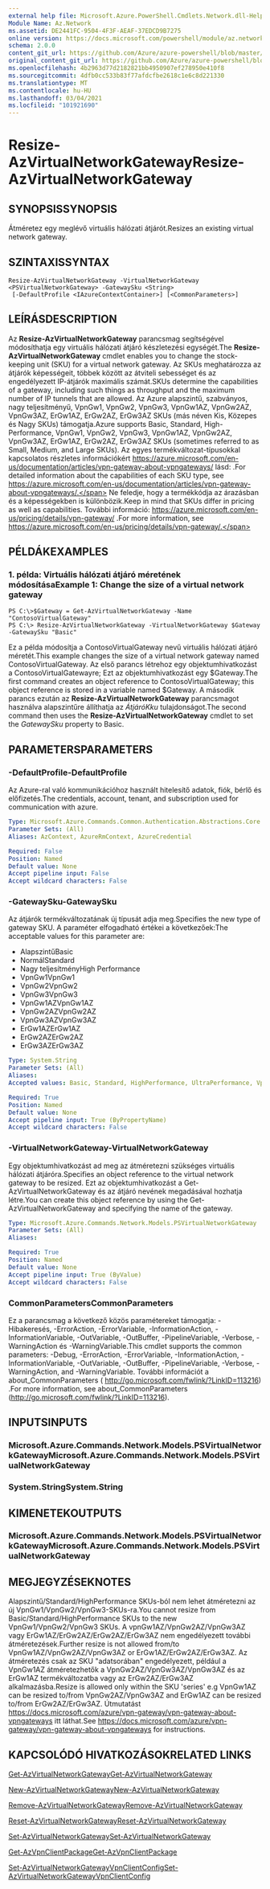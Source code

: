 ```yaml
---
external help file: Microsoft.Azure.PowerShell.Cmdlets.Network.dll-Help.xml
Module Name: Az.Network
ms.assetid: DE2441FC-9504-4F3F-AEAF-37EDCD9B7275
online version: https://docs.microsoft.com/powershell/module/az.network/resize-azvirtualnetworkgateway
schema: 2.0.0
content_git_url: https://github.com/Azure/azure-powershell/blob/master/src/Network/Network/help/Resize-AzVirtualNetworkGateway.md
original_content_git_url: https://github.com/Azure/azure-powershell/blob/master/src/Network/Network/help/Resize-AzVirtualNetworkGateway.md
ms.openlocfilehash: 4b2963d77d2182821bb4950907ef278950e410f8
ms.sourcegitcommit: 4dfb0cc533b83f77afdcfbe2618c1e6c8d221330
ms.translationtype: MT
ms.contentlocale: hu-HU
ms.lasthandoff: 03/04/2021
ms.locfileid: "101921690"
---
```

# <span data-ttu-id="c95a1-101">Resize-AzVirtualNetworkGateway</span><span class="sxs-lookup"><span data-stu-id="c95a1-101">Resize-AzVirtualNetworkGateway</span></span>

## <span data-ttu-id="c95a1-102">SYNOPSIS</span><span class="sxs-lookup"><span data-stu-id="c95a1-102">SYNOPSIS</span></span>
<span data-ttu-id="c95a1-103">Átméretez egy meglévő virtuális hálózati átjárót.</span><span class="sxs-lookup"><span data-stu-id="c95a1-103">Resizes an existing virtual network gateway.</span></span>

## <span data-ttu-id="c95a1-104">SZINTAXIS</span><span class="sxs-lookup"><span data-stu-id="c95a1-104">SYNTAX</span></span>

```
Resize-AzVirtualNetworkGateway -VirtualNetworkGateway <PSVirtualNetworkGateway> -GatewaySku <String>
 [-DefaultProfile <IAzureContextContainer>] [<CommonParameters>]
```

## <span data-ttu-id="c95a1-105">LEÍRÁS</span><span class="sxs-lookup"><span data-stu-id="c95a1-105">DESCRIPTION</span></span>
<span data-ttu-id="c95a1-106">Az **Resize-AzVirtualNetworkGateway** parancsmag segítségével módosíthatja egy virtuális hálózati átjáró készletezési egységét.</span><span class="sxs-lookup"><span data-stu-id="c95a1-106">The **Resize-AzVirtualNetworkGateway** cmdlet enables you to change the stock-keeping unit (SKU) for a virtual network gateway.</span></span>
<span data-ttu-id="c95a1-107">Az SKUs meghatározza az átjárók képességeit, többek között az átviteli sebességet és az engedélyezett IP-átjárók maximális számát.</span><span class="sxs-lookup"><span data-stu-id="c95a1-107">SKUs determine the capabilities of a gateway, including such things as throughput and the maximum number of IP tunnels that are allowed.</span></span>
<span data-ttu-id="c95a1-108">Az Azure alapszintű, szabványos, nagy teljesítményű, VpnGw1, VpnGw2, VpnGw3, VpnGw1AZ, VpnGw2AZ, VpnGw3AZ, ErGw1AZ, ErGw2AZ, ErGw3AZ SKUs (más néven Kis, Közepes és Nagy SKUs) támogatja.</span><span class="sxs-lookup"><span data-stu-id="c95a1-108">Azure supports Basic, Standard, High-Performance, VpnGw1, VpnGw2, VpnGw3, VpnGw1AZ, VpnGw2AZ, VpnGw3AZ, ErGw1AZ, ErGw2AZ, ErGw3AZ SKUs (sometimes referred to as Small, Medium, and Large SKUs).</span></span>
<span data-ttu-id="c95a1-109">Az egyes termékváltozat-típusokkal kapcsolatos részletes információkért https://azure.microsoft.com/en-us/documentation/articles/vpn-gateway-about-vpngateways/ lásd: .</span><span class="sxs-lookup"><span data-stu-id="c95a1-109">For detailed information about the capabilities of each SKU type, see https://azure.microsoft.com/en-us/documentation/articles/vpn-gateway-about-vpngateways/.</span></span>
<span data-ttu-id="c95a1-110">Ne feledje, hogy a termékkódja az árazásban és a képességekben is különbözik.</span><span class="sxs-lookup"><span data-stu-id="c95a1-110">Keep in mind that SKUs differ in pricing as well as capabilities.</span></span>
<span data-ttu-id="c95a1-111">További információ: https://azure.microsoft.com/en-us/pricing/details/vpn-gateway/ .</span><span class="sxs-lookup"><span data-stu-id="c95a1-111">For more information, see https://azure.microsoft.com/en-us/pricing/details/vpn-gateway/.</span></span>

## <span data-ttu-id="c95a1-112">PÉLDÁK</span><span class="sxs-lookup"><span data-stu-id="c95a1-112">EXAMPLES</span></span>

### <span data-ttu-id="c95a1-113">1. példa: Virtuális hálózati átjáró méretének módosítása</span><span class="sxs-lookup"><span data-stu-id="c95a1-113">Example 1: Change the size of a virtual network gateway</span></span>
```
PS C:\>$Gateway = Get-AzVirtualNetworkGateway -Name "ContosoVirtualGateway"
PS C:\> Resize-AzVirtualNetworkGateway -VirtualNetworkGateway $Gateway -GatewaySku "Basic"
```

<span data-ttu-id="c95a1-114">Ez a példa módosítja a ContosoVirtualGateway nevű virtuális hálózati átjáró méretét.</span><span class="sxs-lookup"><span data-stu-id="c95a1-114">This example changes the size of a virtual network gateway named ContosoVirtualGateway.</span></span>
<span data-ttu-id="c95a1-115">Az első parancs létrehoz egy objektumhivatkozást a ContosoVirtualGatewayre; Ezt az objektumhivatkozást egy $Gateway.</span><span class="sxs-lookup"><span data-stu-id="c95a1-115">The first command creates an object reference to ContosoVirtualGateway; this object reference is stored in a variable named $Gateway.</span></span>
<span data-ttu-id="c95a1-116">A második parancs ezután az **Resize-AzVirtualNetworkGateway** parancsmagot használva alapszintűre állíthatja az *ÁtjáróKku* tulajdonságot.</span><span class="sxs-lookup"><span data-stu-id="c95a1-116">The second command then uses the **Resize-AzVirtualNetworkGateway** cmdlet to set the *GatewaySku* property to Basic.</span></span>

## <span data-ttu-id="c95a1-117">PARAMETERS</span><span class="sxs-lookup"><span data-stu-id="c95a1-117">PARAMETERS</span></span>

### <span data-ttu-id="c95a1-118">-DefaultProfile</span><span class="sxs-lookup"><span data-stu-id="c95a1-118">-DefaultProfile</span></span>
<span data-ttu-id="c95a1-119">Az Azure-ral való kommunikációhoz használt hitelesítő adatok, fiók, bérlő és előfizetés.</span><span class="sxs-lookup"><span data-stu-id="c95a1-119">The credentials, account, tenant, and subscription used for communication with azure.</span></span>

```yaml
Type: Microsoft.Azure.Commands.Common.Authentication.Abstractions.Core.IAzureContextContainer
Parameter Sets: (All)
Aliases: AzContext, AzureRmContext, AzureCredential

Required: False
Position: Named
Default value: None
Accept pipeline input: False
Accept wildcard characters: False
```

### <span data-ttu-id="c95a1-120">-GatewaySku</span><span class="sxs-lookup"><span data-stu-id="c95a1-120">-GatewaySku</span></span>
<span data-ttu-id="c95a1-121">Az átjárók termékváltozatának új típusát adja meg.</span><span class="sxs-lookup"><span data-stu-id="c95a1-121">Specifies the new type of gateway SKU.</span></span>
<span data-ttu-id="c95a1-122">A paraméter elfogadható értékei a következőek:</span><span class="sxs-lookup"><span data-stu-id="c95a1-122">The acceptable values for this parameter are:</span></span>
- <span data-ttu-id="c95a1-123">Alapszintű</span><span class="sxs-lookup"><span data-stu-id="c95a1-123">Basic</span></span>
- <span data-ttu-id="c95a1-124">Normál</span><span class="sxs-lookup"><span data-stu-id="c95a1-124">Standard</span></span>
- <span data-ttu-id="c95a1-125">Nagy teljesítmény</span><span class="sxs-lookup"><span data-stu-id="c95a1-125">High Performance</span></span>
- <span data-ttu-id="c95a1-126">VpnGw1</span><span class="sxs-lookup"><span data-stu-id="c95a1-126">VpnGw1</span></span>
- <span data-ttu-id="c95a1-127">VpnGw2</span><span class="sxs-lookup"><span data-stu-id="c95a1-127">VpnGw2</span></span>
- <span data-ttu-id="c95a1-128">VpnGw3</span><span class="sxs-lookup"><span data-stu-id="c95a1-128">VpnGw3</span></span>
- <span data-ttu-id="c95a1-129">VpnGw1AZ</span><span class="sxs-lookup"><span data-stu-id="c95a1-129">VpnGw1AZ</span></span> 
- <span data-ttu-id="c95a1-130">VpnGw2AZ</span><span class="sxs-lookup"><span data-stu-id="c95a1-130">VpnGw2AZ</span></span> 
- <span data-ttu-id="c95a1-131">VpnGw3AZ</span><span class="sxs-lookup"><span data-stu-id="c95a1-131">VpnGw3AZ</span></span> 
- <span data-ttu-id="c95a1-132">ErGw1AZ</span><span class="sxs-lookup"><span data-stu-id="c95a1-132">ErGw1AZ</span></span> 
- <span data-ttu-id="c95a1-133">ErGw2AZ</span><span class="sxs-lookup"><span data-stu-id="c95a1-133">ErGw2AZ</span></span> 
- <span data-ttu-id="c95a1-134">ErGw3AZ</span><span class="sxs-lookup"><span data-stu-id="c95a1-134">ErGw3AZ</span></span> 

```yaml
Type: System.String
Parameter Sets: (All)
Aliases:
Accepted values: Basic, Standard, HighPerformance, UltraPerformance, VpnGw1, VpnGw2, VpnGw3, VpnGw1AZ, VpnGw2AZ, VpnGw3AZ, ErGw1AZ, ErGw2AZ, ErGw3AZ

Required: True
Position: Named
Default value: None
Accept pipeline input: True (ByPropertyName)
Accept wildcard characters: False
```

### <span data-ttu-id="c95a1-135">-VirtualNetworkGateway</span><span class="sxs-lookup"><span data-stu-id="c95a1-135">-VirtualNetworkGateway</span></span>
<span data-ttu-id="c95a1-136">Egy objektumhivatkozást ad meg az átméretezni szükséges virtuális hálózati átjáróra.</span><span class="sxs-lookup"><span data-stu-id="c95a1-136">Specifies an object reference to the virtual network gateway to be resized.</span></span>
<span data-ttu-id="c95a1-137">Ezt az objektumhivatkozást a Get-AzVirtualNetworkGateway és az átjáró nevének megadásával hozhatja létre.</span><span class="sxs-lookup"><span data-stu-id="c95a1-137">You can create this object reference by using the Get-AzVirtualNetworkGateway and specifying the name of the gateway.</span></span>

```yaml
Type: Microsoft.Azure.Commands.Network.Models.PSVirtualNetworkGateway
Parameter Sets: (All)
Aliases:

Required: True
Position: Named
Default value: None
Accept pipeline input: True (ByValue)
Accept wildcard characters: False
```

### <span data-ttu-id="c95a1-138">CommonParameters</span><span class="sxs-lookup"><span data-stu-id="c95a1-138">CommonParameters</span></span>
<span data-ttu-id="c95a1-139">Ez a parancsmag a következő közös paramétereket támogatja: -Hibakeresés, -ErrorAction, -ErrorVariable, -InformationAction, -InformationVariable, -OutVariable, -OutBuffer, -PipelineVariable, -Verbose, -WarningAction és -WarningVariable.</span><span class="sxs-lookup"><span data-stu-id="c95a1-139">This cmdlet supports the common parameters: -Debug, -ErrorAction, -ErrorVariable, -InformationAction, -InformationVariable, -OutVariable, -OutBuffer, -PipelineVariable, -Verbose, -WarningAction, and -WarningVariable.</span></span> <span data-ttu-id="c95a1-140">További információt a about_CommonParameters ( http://go.microsoft.com/fwlink/?LinkID=113216) .</span><span class="sxs-lookup"><span data-stu-id="c95a1-140">For more information, see about_CommonParameters (http://go.microsoft.com/fwlink/?LinkID=113216).</span></span>

## <span data-ttu-id="c95a1-141">INPUTS</span><span class="sxs-lookup"><span data-stu-id="c95a1-141">INPUTS</span></span>

### <span data-ttu-id="c95a1-142">Microsoft.Azure.Commands.Network.Models.PSVirtualNetworkGateway</span><span class="sxs-lookup"><span data-stu-id="c95a1-142">Microsoft.Azure.Commands.Network.Models.PSVirtualNetworkGateway</span></span>

### <span data-ttu-id="c95a1-143">System.String</span><span class="sxs-lookup"><span data-stu-id="c95a1-143">System.String</span></span>

## <span data-ttu-id="c95a1-144">KIMENETEK</span><span class="sxs-lookup"><span data-stu-id="c95a1-144">OUTPUTS</span></span>

### <span data-ttu-id="c95a1-145">Microsoft.Azure.Commands.Network.Models.PSVirtualNetworkGateway</span><span class="sxs-lookup"><span data-stu-id="c95a1-145">Microsoft.Azure.Commands.Network.Models.PSVirtualNetworkGateway</span></span>

## <span data-ttu-id="c95a1-146">MEGJEGYZÉSEK</span><span class="sxs-lookup"><span data-stu-id="c95a1-146">NOTES</span></span>
<span data-ttu-id="c95a1-147">Alapszintű/Standard/HighPerformance SKUs-ból nem lehet átméretezni az új VpnGw1/VpnGw2/VpnGw3-SKUs-ra.</span><span class="sxs-lookup"><span data-stu-id="c95a1-147">You cannot resize from Basic/Standard/HighPerformance SKUs to the new VpnGw1/VpnGw2/VpnGw3 SKUs.</span></span> <span data-ttu-id="c95a1-148">A vpnGw1AZ/VpnGw2AZ/VpnGw3AZ vagy ErGw1AZ/ErGw2AZ/ErGw2AZ/ErGw3AZ nem engedélyezett további átméretezések.</span><span class="sxs-lookup"><span data-stu-id="c95a1-148">Further resize is not allowed from/to VpnGw1AZ/VpnGw2AZ/VpnGw3AZ or ErGw1AZ/ErGw2AZ/ErGw3AZ.</span></span> <span data-ttu-id="c95a1-149">Az átméretezés csak az SKU "adatsorában" engedélyezett, például a VpnGw1AZ átméretezhetők a VpnGw2AZ/VpnGw3AZ/VpnGw3AZ és az ErGw1AZ termékváltozatba vagy az ErGw2AZ/ErGw3AZ alkalmazásba.</span><span class="sxs-lookup"><span data-stu-id="c95a1-149">Resize is allowed only within the SKU 'series' e.g VpnGw1AZ can be resized to/from VpnGw2AZ/VpnGw3AZ and ErGw1AZ can be resized to/from ErGw2AZ/ErGw3AZ.</span></span> <span data-ttu-id="c95a1-150">Útmutatást https://docs.microsoft.com/azure/vpn-gateway/vpn-gateway-about-vpngateways itt láthat.</span><span class="sxs-lookup"><span data-stu-id="c95a1-150">See https://docs.microsoft.com/azure/vpn-gateway/vpn-gateway-about-vpngateways for instructions.</span></span>

## <span data-ttu-id="c95a1-151">KAPCSOLÓDÓ HIVATKOZÁSOK</span><span class="sxs-lookup"><span data-stu-id="c95a1-151">RELATED LINKS</span></span>

[<span data-ttu-id="c95a1-152">Get-AzVirtualNetworkGateway</span><span class="sxs-lookup"><span data-stu-id="c95a1-152">Get-AzVirtualNetworkGateway</span></span>](./Get-AzVirtualNetworkGateway.md)

[<span data-ttu-id="c95a1-153">New-AzVirtualNetworkGateway</span><span class="sxs-lookup"><span data-stu-id="c95a1-153">New-AzVirtualNetworkGateway</span></span>](./New-AzVirtualNetworkGateway.md)

[<span data-ttu-id="c95a1-154">Remove-AzVirtualNetworkGateway</span><span class="sxs-lookup"><span data-stu-id="c95a1-154">Remove-AzVirtualNetworkGateway</span></span>](./Remove-AzVirtualNetworkGateway.md)

[<span data-ttu-id="c95a1-155">Reset-AzVirtualNetworkGateway</span><span class="sxs-lookup"><span data-stu-id="c95a1-155">Reset-AzVirtualNetworkGateway</span></span>](./Reset-AzVirtualNetworkGateway.md)

[<span data-ttu-id="c95a1-156">Set-AzVirtualNetworkGateway</span><span class="sxs-lookup"><span data-stu-id="c95a1-156">Set-AzVirtualNetworkGateway</span></span>](./Set-AzVirtualNetworkGateway.md)

[<span data-ttu-id="c95a1-157">Get-AzVpnClientPackage</span><span class="sxs-lookup"><span data-stu-id="c95a1-157">Get-AzVpnClientPackage</span></span>](./Get-AzVpnClientPackage.md)

[<span data-ttu-id="c95a1-158">Set-AzVirtualNetworkGatewayVpnClientConfig</span><span class="sxs-lookup"><span data-stu-id="c95a1-158">Set-AzVirtualNetworkGatewayVpnClientConfig</span></span>](./Set-AzVirtualNetworkGatewayVpnClientConfig.md)
